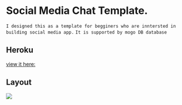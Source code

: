 # Social Media Chat Template.

`I designed this as a template for begginers who are inntersted in building social media app.`
`It is supported by mogo DB database`

## Heroku
[view it here:](https://formsreact.herokuapp.com/)

## Layout
![](https://user-images.githubusercontent.com/71665600/173808043-30a9dc33-c4dd-49ee-8e3d-fff1ecf14dde.png)
